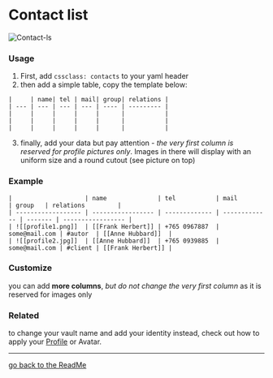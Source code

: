 # Contact list

![Contact-ls](https://user-images.githubusercontent.com/48620536/228630560-99585883-7b52-4760-ac43-80b67caaf8b4.png)


### Usage
1. First, add `cssclass: contacts` to your yaml header
2. then add a simple table, copy the template below:

```
|     | name| tel | mail| group| relations |
| --- | --- | --- | --- | ---- | --------- |
|     |     |     |     |      |           |
|     |     |     |     |      |           |
|     |     |     |     |      |           |
```

3. finally, add your data but pay attention - *the very first column is reserved for profile pictures only*. Images in there will display with an uniform size and a round cutout (see picture on top)

### Example
```
|                    | name              | tel           | mail          | group   | relations         |
| ------------------ | ----------------- | ------------- | ------------- | ------- | ----------------- |
| ![[profile1.png]]  | [[Frank Herbert]] | +765 0967887  | some@mail.com | #autor  | [[Anne Hubbard]]  |
| ![[profile2.jpg]]  | [[Anne Hubbard]]  | +765 0939885  | some@mail.com | #client | [[Frank Herbert]] |
```

### Customize

you can add **more columns**, *but do not change the very first column* as it is reserved for images only

### Related

to change your vault name and add your identity instead, check out how to apply your [Profile](https://github.com/Jopp-gh/Obsidian-Dune84/blob/main/Wiki/Profile.md) or Avatar.

---
[go back to the ReadMe](https://github.com/Jopp-gh/Obsidian-Dune84/tree/main)
